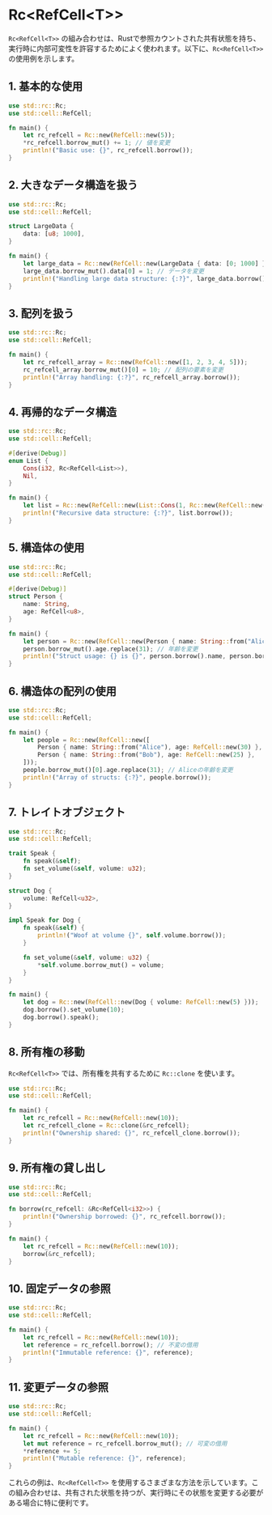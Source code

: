 # Rc\<RefCell\<T>>

`Rc<RefCell<T>>` の組み合わせは、Rustで参照カウントされた共有状態を持ち、実行時に内部可変性を許容するためによく使われます。以下に、`Rc<RefCell<T>>` の使用例を示します。

## 1. 基本的な使用
```rust
use std::rc::Rc;
use std::cell::RefCell;

fn main() {
    let rc_refcell = Rc::new(RefCell::new(5));
    *rc_refcell.borrow_mut() += 1; // 値を変更
    println!("Basic use: {}", rc_refcell.borrow());
}
```

## 2. 大きなデータ構造を扱う
```rust
use std::rc::Rc;
use std::cell::RefCell;

struct LargeData {
    data: [u8; 1000],
}

fn main() {
    let large_data = Rc::new(RefCell::new(LargeData { data: [0; 1000] }));
    large_data.borrow_mut().data[0] = 1; // データを変更
    println!("Handling large data structure: {:?}", large_data.borrow().data[0]);
}
```

## 3. 配列を扱う
```rust
use std::rc::Rc;
use std::cell::RefCell;

fn main() {
    let rc_refcell_array = Rc::new(RefCell::new([1, 2, 3, 4, 5]));
    rc_refcell_array.borrow_mut()[0] = 10; // 配列の要素を変更
    println!("Array handling: {:?}", rc_refcell_array.borrow());
}
```

## 4. 再帰的なデータ構造
```rust
use std::rc::Rc;
use std::cell::RefCell;

#[derive(Debug)]
enum List {
    Cons(i32, Rc<RefCell<List>>),
    Nil,
}

fn main() {
    let list = Rc::new(RefCell::new(List::Cons(1, Rc::new(RefCell::new(List::Nil)))));
    println!("Recursive data structure: {:?}", list.borrow());
}
```

## 5. 構造体の使用
```rust
use std::rc::Rc;
use std::cell::RefCell;

#[derive(Debug)]
struct Person {
    name: String,
    age: RefCell<u8>,
}

fn main() {
    let person = Rc::new(RefCell::new(Person { name: String::from("Alice"), age: RefCell::new(30) }));
    person.borrow_mut().age.replace(31); // 年齢を変更
    println!("Struct usage: {} is {}", person.borrow().name, person.borrow().age.borrow());
}
```

## 6. 構造体の配列の使用
```rust
use std::rc::Rc;
use std::cell::RefCell;

fn main() {
    let people = Rc::new(RefCell::new([
        Person { name: String::from("Alice"), age: RefCell::new(30) },
        Person { name: String::from("Bob"), age: RefCell::new(25) },
    ]));
    people.borrow_mut()[0].age.replace(31); // Aliceの年齢を変更
    println!("Array of structs: {:?}", people.borrow());
}
```

## 7. トレイトオブジェクト
```rust
use std::rc::Rc;
use std::cell::RefCell;

trait Speak {
    fn speak(&self);
    fn set_volume(&self, volume: u32);
}

struct Dog {
    volume: RefCell<u32>,
}

impl Speak for Dog {
    fn speak(&self) {
        println!("Woof at volume {}", self.volume.borrow());
    }

    fn set_volume(&self, volume: u32) {
        *self.volume.borrow_mut() = volume;
    }
}

fn main() {
    let dog = Rc::new(RefCell::new(Dog { volume: RefCell::new(5) }));
    dog.borrow().set_volume(10);
    dog.borrow().speak();
}
```

## 8. 所有権の移動
`Rc<RefCell<T>>` では、所有権を共有するために `Rc::clone` を使います。

```rust
use std::rc::Rc;
use std::cell::RefCell;

fn main() {
    let rc_refcell = Rc::new(RefCell::new(10));
    let rc_refcell_clone = Rc::clone(&rc_refcell);
    println!("Ownership shared: {}", rc_refcell_clone.borrow());
}
```

## 9. 所有権の貸し出し
```rust
use std::rc::Rc;
use std::cell::RefCell;

fn borrow(rc_refcell: &Rc<RefCell<i32>>) {
    println!("Ownership borrowed: {}", rc_refcell.borrow());
}

fn main() {
    let rc_refcell = Rc::new(RefCell::new(10));
    borrow(&rc_refcell);
}
```

## 10. 固定データの参照
```rust
use std::rc::Rc;
use std::cell::RefCell;

fn main() {
    let rc_refcell = Rc::new(RefCell::new(10));
    let reference = rc_refcell.borrow(); // 不変の借用
    println!("Immutable reference: {}", reference);
}
```

## 11. 変更データの参照
```rust
use std::rc::Rc;
use std::cell::RefCell;

fn main() {
    let rc_refcell = Rc::new(RefCell::new(10));
    let mut reference = rc_refcell.borrow_mut(); // 可変の借用
    *reference += 5;
    println!("Mutable reference: {}", reference);
}
```

これらの例は、`Rc<RefCell<T>>` を使用するさまざまな方法を示しています。この組み合わせは、共有された状態を持つが、実行時にその状態を変更する必要がある場合に特に便利です。
